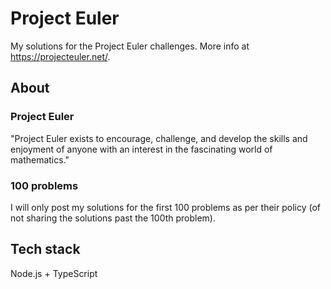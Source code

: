 # Project Euler

My solutions for the Project Euler challenges. More info at https://projecteuler.net/.

## About

### Project Euler

"Project Euler exists to encourage, challenge, and develop the skills and enjoyment of anyone with an interest in the fascinating world of mathematics."

### 100 problems

I will only post my solutions for the first 100 problems as per their policy (of not sharing the solutions past the 100th problem). 

## Tech stack

Node.js + TypeScript
